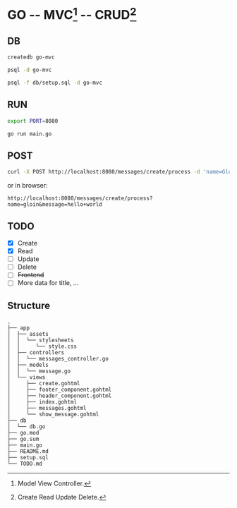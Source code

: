 # GO -- MVC[^1] -- CRUD[^2]
## DB
```zsh
createdb go-mvc
```

```zsh
psql -d go-mvc
```

```zsh
psql -f db/setup.sql -d go-mvc
```

## RUN
```zsh
export PORT=8080
```

```zsh
go run main.go
```

## POST
```zsh
curl -X POST http://localhost:8080/messages/create/process -d 'name=Gloin&message=Hello, world!'
```

or in browser:

```
http://localhost:8080/messages/create/process?name=gloin&message=hello+world
```

## TODO
- [X] Create
- [X] Read
- [ ] Update
- [ ] Delete
- [ ] ~~Frontend~~
- [ ] More data for title, ...

[^1]: Model View Controller.
[^2]: Create Read Update Delete.

## Structure
```
.
├── app
│  ├── assets
│  │  └── stylesheets
│  │     └── style.css
│  ├── controllers
│  │  └── messages_controller.go
│  ├── models
│  │  └── message.go
│  └── views
│     ├── create.gohtml
│     ├── footer_component.gohtml
│     ├── header_component.gohtml
│     ├── index.gohtml
│     ├── messages.gohtml
│     └── show_message.gohtml
├── db
│  └── db.go
├── go.mod
├── go.sum
├── main.go
├── README.md
├── setup.sql
└── TODO.md
```
